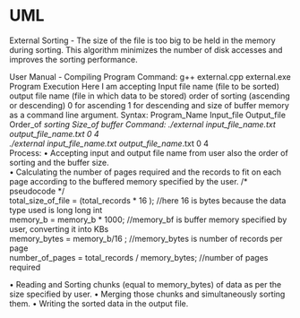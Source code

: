 # UML

External Sorting - 
The size of the file is too big to be held in the memory during sorting. 
This algorithm minimizes the number of disk accesses and improves the sorting performance.

User Manual - 
Compiling Program  Command: 	 g++ external.cpp external.exe  
Program Execution 
  Here I am accepting Input file name (file to be sorted) output file name (file in which data to be stored) 
  order of sorting (ascending or descending) 0 for ascending 1 for descending and size of buffer memory as a command line argument. 
  Syntax:  	Program_Name Input_file Output_file Order_of _sorting Size_of _buffer 
  Command:  	./external input_file_name.txt output_file_name_.txt 0 4 	
              ./external  input_file_name.txt  output_file_name_.txt  0  4   
  Process: 
  •	Accepting input and output file name from user also the order of sorting and the buffer size.  
  •	Calculating the number of pages required and the records to fit on each page according to the buffered memory specified by the user.
  /* pseudocode */         
  total_size_of_file = (total_records * 16 );  //here 16 is bytes because the data type used is long long int                 
  memory_b = memory_b * 1000; //memory_bf is buffer memory specified by user, converting it into KBs	         
  memory_bytes = memory_b/16 ; //memory_bytes is number of records per page  	
  number_of_pages = total_records / memory_bytes; //number of pages required 
  
  •	Reading and Sorting chunks (equal to memory_bytes) of data as per the size specified by user. 
  •	Merging those chunks and simultaneously sorting them. 
  •	Writing the sorted data in the output file.    
  
